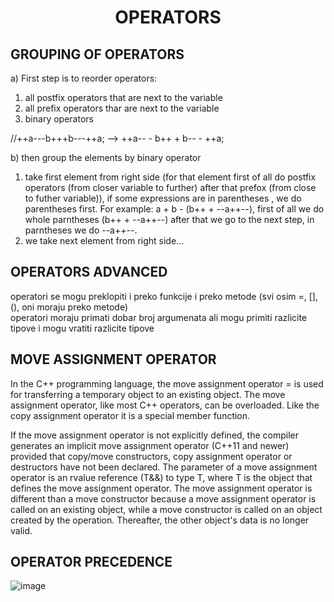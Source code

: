 <h1 align = "center"> OPERATORS </h1>

## GROUPING OF OPERATORS 

a) First step is to reorder operators:
 1. all postfix operators that are next to the variable
 2. all prefix operators thar are next to the variable
 3. binary operators

 //++a---b+++b---++a; -->  ++a-- - b++ + b-- - ++a;

b) then group the elements by binary operator

1. take first element from right side (for that element first of all do postfix operators (from closer variable to further) after that prefox (from close to futher variable)), if some expressions are in parentheses , we do parentheses first.
   For example: a + b - (b++ + --a++--), first of all we do whole parntheses (b++ + --a++--) after that we go to the next step,  in parntheses we do --a++--.
2. we take next element from right side...

## OPERATORS ADVANCED 

 operatori se mogu preklopiti i preko funkcije i preko metode (svi osim =, [], (), oni moraju preko metode)   
 operatori moraju primati dobar broj argumenata
 ali mogu primiti razlicite tipove i mogu vratiti razlicite tipove

## MOVE ASSIGNMENT OPERATOR

In the C++ programming language, the move assignment operator = is used for transferring a temporary object to an existing object. The move assignment operator, like most C++ operators, can be overloaded. Like the copy assignment operator it is a special member function.

If the move assignment operator is not explicitly defined, the compiler generates an implicit move assignment operator (C++11 and newer) provided that copy/move constructors, copy assignment operator or destructors have not been declared. The parameter of a move assignment operator is an rvalue reference (T&&) to type T, where T is the object that defines the move assignment operator. The move assignment operator is different than a move constructor because a move assignment operator is called on an existing object, while a move constructor is called on an object created by the operation. Thereafter, the other object's data is no longer valid.

## OPERATOR PRECEDENCE 

![image](https://user-images.githubusercontent.com/49925421/77226242-27215e80-6b77-11ea-910f-65e9f03427e7.png)
